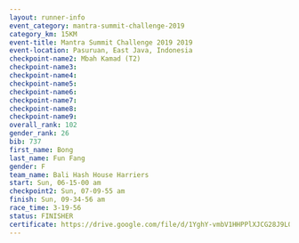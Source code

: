 ```yaml
---
layout: runner-info 
event_category: mantra-summit-challenge-2019 
category_km: 15KM 
event-title: Mantra Summit Challenge 2019 2019 
event-location: Pasuruan, East Java, Indonesia 
checkpoint-name2: Mbah Kamad (T2) 
checkpoint-name3: 
checkpoint-name4: 
checkpoint-name5: 
checkpoint-name6: 
checkpoint-name7: 
checkpoint-name8: 
checkpoint-name9: 
overall_rank: 102
gender_rank: 26
bib: 737
first_name: Bong
last_name: Fun Fang
gender: F
team_name: Bali Hash House Harriers
start: Sun, 06-15-00 am
checkpoint2: Sun, 07-09-55 am
finish: Sun, 09-34-56 am
race_time: 3-19-56
status: FINISHER
certificate: https://drive.google.com/file/d/1YghY-vmbV1HHPPlXJCG28J9L05fLdq2j/view?usp=sharing
---
```

